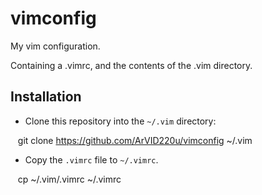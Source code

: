 # vimconfig
My vim configuration.

Containing a .vimrc, and the contents of the .vim directory.

## Installation

- Clone this repository into the `~/.vim` directory:

    git clone https://github.com/ArVID220u/vimconfig ~/.vim
    
- Copy the `.vimrc` file to `~/.vimrc`.

    cp ~/.vim/.vimrc ~/.vimrc
